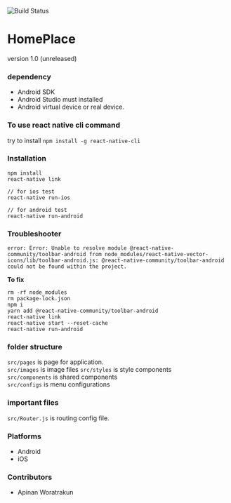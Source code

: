 ![Build Status](https://github.com/iamapinan/HomePlace/workflows/Java%20CI%20with%20Gradle/badge.svg)

# HomePlace
version 1.0 (unreleased)

### dependency
- Android SDK
- Android Studio must installed
- Android virtual device or real device.

### To use react native cli command
try to install `npm install -g react-native-cli`

### Installation
```
npm install
react-native link

// for ios test
react-native run-ios 

// for android test
react-native run-android
```
### Troubleshooter
`error: Error: Unable to resolve module @react-native-community/toolbar-android from node_modules/react-native-vector-icons/lib/toolbar-android.js: @react-native-community/toolbar-android could not be found within the project.` 

**To fix**
```
rm -rf node_modules
rm package-lock.json
npm i
yarn add @react-native-community/toolbar-android
react-native link
react-native start --reset-cache
react-native run-android
```

### folder structure
`src/pages` is page for application.  
`src/images` is image files 
`src/styles` is style components  
`src/components` is shared components  
`src/configs` is menu configurations  

### important files 
`src/Router.js` is routing config file. 

### Platforms
- Android
- iOS

### Contributors
- Apinan Woratrakun
